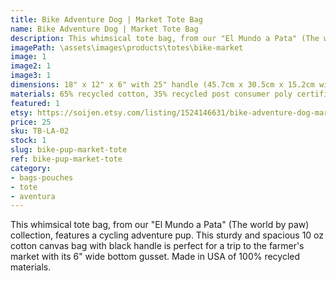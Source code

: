 ```yaml
---
title: Bike Adventure Dog | Market Tote Bag
name: Bike Adventure Dog | Market Tote Bag
description: This whimsical tote bag, from our "El Mundo a Pata" (The world by paw) collection, features a cycling adventure pup. This sturdy and spacious 10 oz cotton canvas bag with black handle is perfect for a trip to the farmer's market with its 6" wide bottom gusset.
imagePath: \assets\images\products\totes\bike-market
image: 1
image2: 1
image3: 1
dimensions: 18" x 12" x 6" with 25" handle (45.7cm x 30.5cm x 15.2cm with 63.5cm handle)
materials: 65% recycled cotton, 35% recycled post consumer poly certified
featured: 1
etsy: https://soijen.etsy.com/listing/1524146631/bike-adventure-dog-market-tote-bag?utm_source=Copy&utm_medium=ListingManager&utm_campaign=Share&utm_term=so.lmsm&share_time=1695258529859
price: 25
sku: TB-LA-02
stock: 1
slug: bike-pup-market-tote
ref: bike-pup-market-tote
category:
- bags-pouches
- tote
- aventura
---
```

This whimsical tote bag, from our "El Mundo a Pata" (The world by paw) collection, features a cycling adventure pup. This sturdy and spacious 10 oz cotton canvas bag with black handle is perfect for a trip to the farmer's market with its 6" wide bottom gusset. Made in USA of 100% recycled materials.